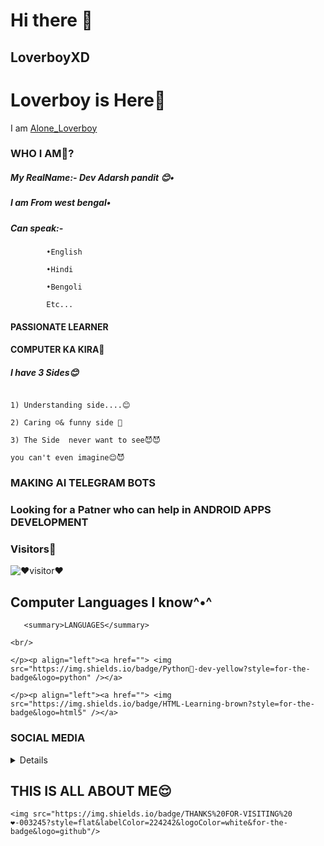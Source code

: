 # Hi there 👋
## LoverboyXD 

# Loverboy is Here🖤

I am [Alone_Loverboy]("https://t.me/Alone_loverboy")

### WHO I AM🤔?

##### My RealName:- Dev Adarsh pandit 😊•

##### I am From west bengal•

##### Can speak:- 

            •English

            •Hindi

            •Bengoli

            Etc...

#### PASSIONATE LEARNER

#### COMPUTER KA KIRA🤪

##### I have 3 Sides😊

```

‌1) Understanding side....😊

‌2) Caring ☺️& funny side 🤪

‌3) The Side  never want to see😈😈

you can't even imagine😊😈

```

### MAKING AI TELEGRAM BOTS 

### Looking for a Patner who can help in ANDROID APPS DEVELOPMENT

### Visitors🖤

![❤️visitor❤️](https://visitor-badge.laobi.icu/badge?page_id=loverboyXD)

## Computer Languages I know^•^

<LANGUAGES> 

       <summary>LANGUAGES</summary>

    <br/>

    </p><p align="left"><a href=""> <img src="https://img.shields.io/badge/Python💛-dev-yellow?style=for-the-badge&logo=python" /></a> 

    </p><p align="left"><a href=""> <img src="https://img.shields.io/badge/HTML-Learning-brown?style=for-the-badge&logo=html5" /></a> 

    

</details>

### SOCIAL MEDIA

<details> 

        <summary>SOCIAL MEDIA📱ACCOUNTS</summary>

[![Telegram](https://img.shields.io/badge/telegram-1b77FF.svg?style=for-the-badge&logo=telegram)](https://t.me/Alone_loverboy) [![Github](https://img.shields.io/badge/github-171717.svg?style=for-the-badge&logo=github)](https://github.com/loverboyXD) [![Instagram](https://img.shields.io/badge/instagram-pink?style=for-the-badge&logo=instagram)](https://instagram.me/mesterious.person)

[![Twitter](https://img.shields.io/badge/Twitter-1b77FF.svg?style=for-the-badge&logo=twitter)](https://twitter.com/A_Modern_Mind)

<br>

</details> 

## THIS IS ALL ABOUT ME😌

<p align="center">

    <img src="https://img.shields.io/badge/THANKS%20FOR-VISITING%20❤-003245?style=flat&labelColor=224242&logoColor=white&for-the-badge&logo=github"/>

</p>















